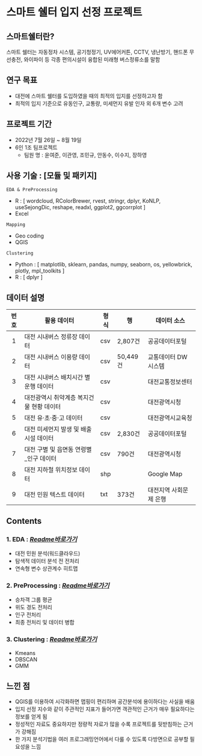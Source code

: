 # 스마트 쉘터 입지 선정 프로젝트
## 스마트쉘터란?
스마트 쉘터는 자동정차 시스템, 공기청정기, UV에어커튼, CCTV, 냉난방기, 핸드폰 무선충전, 와이파이 등 각종 편의시설이 융합된 미래형 버스정류소를 말함

## 연구 목표
- 대전에 스마트 쉘터를 도입하였을 때의 최적의 입지를 선정하고자 함 
- 최적의 입지 기준으로 유동인구, 교통량, 미세먼지 유발 인자 외 6개 변수 고려 

## 프로젝트 기간
- 2022년 7월 26일 ~ 8월 19일
- 6인 1조 팀프로젝트 
  + 팀원 명 : 윤여준, 이관영, 조민규, 안동수, 이수지, 장하영
  
  
## 사용 기술 : [모듈 및 패키지]
`EDA & PreProcessing` 
- R : [ wordcloud, RColorBrewer, rvest, stringr, dplyr, KoNLP, useSejongDic, reshape, readxl, ggplot2, ggcorrplot ]
- Excel

`Mapping`
- Geo coding 
- QGIS

`Clustering`
- Python : [ matplotlib, sklearn, pandas, numpy, seaborn, os, yellowbrick, plotly, mpl_toolkits ]
- R : [ dplyr ]

## 데이터 설명 
|번호|활용 데이터|형식|행|데이터 소스|
|:------:|------|------|------|------|
|1|대전 시내버스 정류장 데이터|csv|2,807건|공공데이터포털|
|2|대전 시내버스 이용량 데이터|csv|50,449건|교통데이터 DW시스템|
|3|대전 시내버스 배치시간 별 운행 데이터|csv||대전교통정보센터|
|4|대전광역시 취약계층 복지건물 현황 데이터|csv||대전광역시청|
|5|대전 유·초·중·고 데이터|csv||대전광역시교육청|
|6|대전 미세먼지 발생 및 배출 시설 데이터|csv|2,830건|공공데이터포털|
|7|대전 구별 및 읍면동 연령별_인구 데이터|csv|790건|대전광역시청|
|8|대전 지하철 위치정보 데이터|shp||Google Map|
|9|대전 민원 텍스트 데이터|txt|373건|대전지역 사회문제 은행|


## Contents
### 1. EDA : *[Readme바로가기](https://github.com/Yun024/Smartshelter_project/blob/main/Exploratory_Data_Analysis/EDA_README.md)*
* 대전 민원 분석(워드클라우드)
* 탐색적 데이터 분석 전 전처리
* 연속형 변수 상관계수 히트맵

### 2. PreProcessing : *[Readme바로가기](https://github.com/Yun024/Smartshelter_project/blob/main/PreProcessing/PreProcessing_README.md)*
* 승차객 그룹 평균
* 위도 경도 전처리
* 인구 전처리
* 최종 전처리 및 데이터 병합

### 3. Clustering : *[Readme바로가기](https://github.com/Yun024/Smartshelter_project/blob/main/Machine_Learning/Clustering_README.md)*
* Kmeans
* DBSCAN
* GMM

## 느낀 점 
- QGIS를 이용하여 시각화하면 맵핑이 편리하며 공간분석에 용이하다는 사실을 배움
- 입지 선정 지수와 같이 주관적인 지표가 들어가면 객관적인 근거가 매우 필요하다는 정보를 얻게 됨
- 정성적인 자료도 중요하지만 정량적 자료가 많을 수록 프로젝트를 뒷받침하는 근거가 강해짐
- 한 가지 분석기법을 여러 프로그래밍언어에서 다룰 수 있도록 다방면으로 공부할 필요성을 느낌
